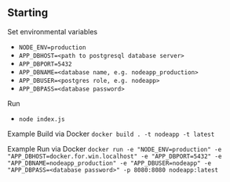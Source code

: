Starting
--------

Set environmental variables
* `NODE_ENV=production`
* `APP_DBHOST=<path to postgresql database server>`
* `APP_DBPORT=5432`
* `APP_DBNAME=<database name, e.g. nodeapp_production>`
* `APP_DBUSER=<postgres role, e.g. nodeapp>`
* `APP_DBPASS=<database password>`


Run
* `node index.js`

Example Build via Docker
`docker build . -t nodeapp -t latest`

Example Run via Docker
`docker run -e "NODE_ENV=production" -e "APP_DBHOST=docker.for.win.localhost" -e "APP_DBPORT=5432" -e "APP_DBNAME=nodeapp_production" -e "APP_DBUSER=nodeapp" -e "APP_DBPASS=<database password>" -p 8080:8080 nodeapp:latest`